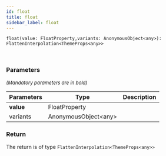 ```yaml
---
id: float
title: float
sidebar_label: float
---
```


```tsx
float(value: FloatProperty,variants: AnonymousObject<any>): FlattenInterpolation<ThemeProps<any>>
```
<br/>



### Parameters

<font size="2"><i>(Mandatory parameters are in bold)</i></font>

| Parameters | Type | Description |
| --------- | ---- | ----------- |
| **value** | FloatProperty |  |
| variants | AnonymousObject<any\> |  |


### Return



The return is of type <code>FlattenInterpolation<ThemeProps<any\>\></code>